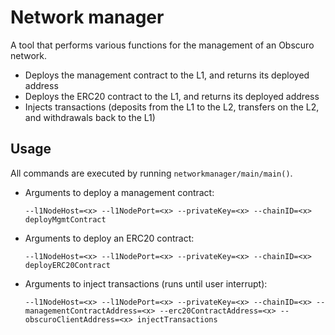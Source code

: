 # Network manager

A tool that performs various functions for the management of an Obscuro network.

* Deploys the management contract to the L1, and returns its deployed address
* Deploys the ERC20 contract to the L1, and returns its deployed address
* Injects transactions (deposits from the L1 to the L2, transfers on the L2, and withdrawals back to the L1)

## Usage

All commands are executed by running `networkmanager/main/main()`.

* Arguments to deploy a management contract:

  `--l1NodeHost=<x> --l1NodePort=<x> --privateKey=<x> --chainID=<x> deployMgmtContract`

* Arguments to deploy an ERC20 contract:

  `--l1NodeHost=<x> --l1NodePort=<x> --privateKey=<x> --chainID=<x> deployERC20Contract`

* Arguments to inject transactions (runs until user interrupt):

  `--l1NodeHost=<x> --l1NodePort=<x> --privateKey=<x> --chainID=<x> --managementContractAddress=<x> --erc20ContractAddress=<x> --obscuroClientAddress=<x> injectTransactions`
